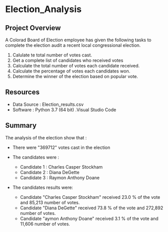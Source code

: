 # Election_Analysis

## Project Overview
A Colorad Board of Election employee has given the following tasks to complete the election audit a recent local congressional election.

1. Calulate te total number of votes cast.
2. Get a complete list of candidates who received votes 
3. Calculate the total number of votes each candidate received.
4. Calculate the percentage of votes each candidates won.
5. Determine the winner of the election based on popular vote.

## Resources
- Data Source : Election_results.csv
- Software : Python 3.7 (64 bit) .Visual Studio Code

## Summary 

The analysis of the election show that :
- There were "369712" votes cast in the election 
- The candidates were : 
    - Candidate 1 : Charles Casper Stockham
    - Candidate 2 : Diana DeGette
    - Candidate 3 : Raymon Anthony Doane
    
 - The candidates results were:
    - Candidate "Charles Casper Stockham" received 23.0 % of the vote and 85,213 number of votes.
    - Candidate "Diana DeGette" received 73.8 % of the vote and 272,892 number of votes.
    - Candidate "aymon Anthony Doane" received 3.1 % of the vote and 11,606 number of votes.
